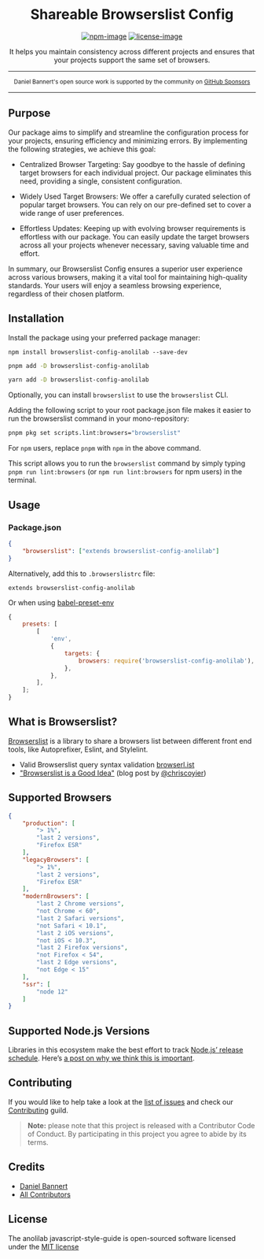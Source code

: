 <div align="center">
<h1>Shareable Browserslist Config</h1>

[![npm-image]][npm-url] [![license-image]][license-url]


It helps you maintain consistency across different projects and ensures that your projects support the same set of browsers.
</div>

---

<div align="center">
    <p>
        <sup>
            Daniel Bannert's open source work is supported by the community on <a href="https://github.com/sponsors/prisis">GitHub Sponsors</a>
        </sup>
    </p>
</div>

---

## Purpose

Our package aims to simplify and streamline the configuration process for your projects, ensuring efficiency and minimizing errors. By implementing the following strategies, we achieve this goal:

- Centralized Browser Targeting: Say goodbye to the hassle of defining target browsers for each individual project. Our package eliminates this need, providing a single, consistent configuration.

- Widely Used Target Browsers: We offer a carefully curated selection of popular target browsers. You can rely on our pre-defined set to cover a wide range of user preferences.

- Effortless Updates: Keeping up with evolving browser requirements is effortless with our package. You can easily update the target browsers across all your projects whenever necessary, saving valuable time and effort.

In summary, our Browserslist Config ensures a superior user experience across various browsers, making it a vital tool for maintaining high-quality standards. Your users will enjoy a seamless browsing experience, regardless of their chosen platform.

## Installation

Install the package using your preferred package manager:

```shell
npm install browserslist-config-anolilab --save-dev
```

```sh
pnpm add -D browserslist-config-anolilab
```

```sh
yarn add -D browserslist-config-anolilab
```

Optionally, you can install `browserslist` to use the `browserslist` CLI.

Adding the following script to your root package.json file makes it easier to run the browserslist command in your mono-repository:

```bash
pnpm pkg set scripts.lint:browsers="browserslist"
```

For `npm` users, replace `pnpm` with `npm` in the above command.

This script allows you to run the `browserslist` command by simply typing `pnpm run lint:browsers` (or `npm run lint:browsers` for npm users) in the terminal.

## Usage

### Package.json

```json
{
    "browserslist": ["extends browserslist-config-anolilab"]
}
```

Alternatively, add this to `.browserslistrc` file:

```
extends browserslist-config-anolilab
```

Or when using [babel-preset-env](https://github.com/babel/babel/tree/master/experimental/babel-preset-env)

```js
{
    presets: [
        [
            'env',
            {
                targets: {
                    browsers: require('browserslist-config-anolilab'),
                },
            },
        ],
    ];
}
```

## What is Browserslist?

[Browserslist](https://github.com/browserslist/browserslist) is a library to share a browsers list between different front end tools, like Autoprefixer, Eslint, and Stylelint.

-   Valid Browserslist query syntax validation [browserl.ist](http://browserl.ist)
-   ["Browserslist is a Good Idea"](https://css-tricks.com/browserlist-good-idea/) (blog post by [@chriscoyier](https://github.com/chriscoyier))

## Supported Browsers

```json
{
    "production": [
        "> 1%",
        "last 2 versions",
        "Firefox ESR"
    ],
    "legacyBrowsers": [
        "> 1%",
        "last 2 versions",
        "Firefox ESR"
    ],
    "modernBrowsers": [
        "last 2 Chrome versions",
        "not Chrome < 60",
        "last 2 Safari versions",
        "not Safari < 10.1",
        "last 2 iOS versions",
        "not iOS < 10.3",
        "last 2 Firefox versions",
        "not Firefox < 54",
        "last 2 Edge versions",
        "not Edge < 15"
    ],
    "ssr": [
        "node 12"
    ]
}
```

## Supported Node.js Versions

Libraries in this ecosystem make the best effort to track
[Node.js’ release schedule](https://nodejs.org/en/about/releases/). Here’s [a
post on why we think this is important](https://medium.com/the-node-js-collection/maintainers-should-consider-following-node-js-release-schedule-ab08ed4de71a).

Contributing
------------

If you would like to help take a look at the [list of issues](https://github.com/anolilab/javascript-style-guide/issues) and check our [Contributing](.github/CONTRIBUTING.md) guild.

> **Note:** please note that this project is released with a Contributor Code of Conduct. By participating in this project you agree to abide by its terms.

Credits
-------------

- [Daniel Bannert](https://github.com/prisis)
- [All Contributors](https://github.com/anolilab/javascript-style-guide/graphs/contributors)

License
-------------

The anolilab javascript-style-guide is open-sourced software licensed under the [MIT license](https://opensource.org/licenses/MIT)

[license-image]: https://img.shields.io/npm/l/browserslist-config-anolilab?color=blueviolet&style=for-the-badge
[license-url]: LICENSE.md "license"
[npm-image]: https://img.shields.io/npm/v/browserslist-config-anolilab/latest.svg?style=for-the-badge&logo=npm
[npm-url]: https://www.npmjs.com/package/browserslist-config-anolilab/v/latest "npm"
